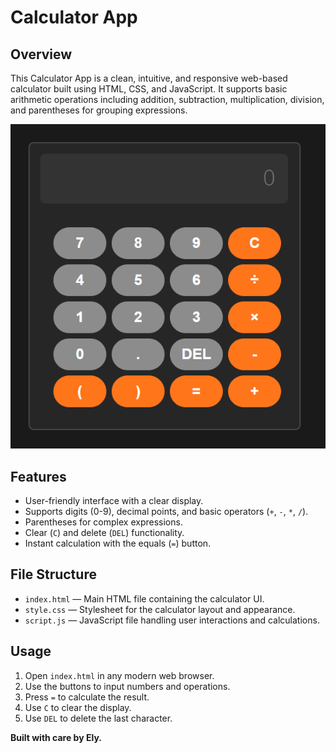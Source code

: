 # Calculator App

## Overview
This Calculator App is a clean, intuitive, and responsive web-based calculator built using HTML, CSS, and JavaScript. It supports basic arithmetic operations including addition, subtraction, multiplication, division, and parentheses for grouping expressions.

![calculator app screenshot](calc-app.PNG)

## Features
- User-friendly interface with a clear display.
- Supports digits (0-9), decimal points, and basic operators (`+`, `-`, `*`, `/`).
- Parentheses for complex expressions.
- Clear (`C`) and delete (`DEL`) functionality.
- Instant calculation with the equals (`=`) button.

## File Structure
- `index.html` — Main HTML file containing the calculator UI.
- `style.css` — Stylesheet for the calculator layout and appearance.
- `script.js` — JavaScript file handling user interactions and calculations.

## Usage
1. Open `index.html` in any modern web browser.
2. Use the buttons to input numbers and operations.
3. Press `=` to calculate the result.
4. Use `C` to clear the display.
5. Use `DEL` to delete the last character.

**Built with care by Ely.**
